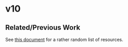 # v10


## Related/Previous Work

See [this document](resources.md) for a rather random list of resources.
